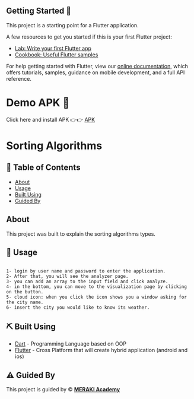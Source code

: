 

## Getting Started 🧐

This project is a starting point for a Flutter application.

A few resources to get you started if this is your first Flutter project:

- [Lab: Write your first Flutter app](https://flutter.dev/docs/get-started/codelab)
- [Cookbook: Useful Flutter samples](https://flutter.dev/docs/cookbook)

For help getting started with Flutter, view our
[online documentation](https://flutter.dev/docs), which offers tutorials,
samples, guidance on mobile development, and a full API reference.

# Demo APK 📱

Click here and install APK 👉👉 [APK](https://mega.nz/file/YJE10RIC#DYWF4JrtAuzlxet4OJt22uDBd4zWm3ZoRiPFhRlhSd8) 

# Sorting Algorithms
## :memo: Table of Contents
- [About](#about)
- [Usage](#usage)
- [Built Using](#built_using)
- [Guided By](#guided_by)

## About <a name = "about"></a>
This project was built to explain the sorting algorithms types.

## :balloon: Usage <a name="usage"></a>
```

1- login by user name and password to enter the application.
2- After that, you will see the analyzer page.
3- you can add an array to the input field and click analyze.
4- in the bottom, you can move to the visualization page by clicking on the button.
5- cloud icon: when you click the icon shows you a window asking for the city name.
6- insert the city you would like to know its weather.
```
## :pick: Built Using <a name = "built_using"></a>
- [Dart](https://dart.dev/) - Programming Language based on OOP
- [Flutter](https://flutter.dev/) - Cross Platform that will create hybrid application (android and ios)

## :warning: Guided By <a name = "guided_by"></a>
This project is guided by :copyright: **[MERAKI Academy](https://www.meraki-academy.org)**

